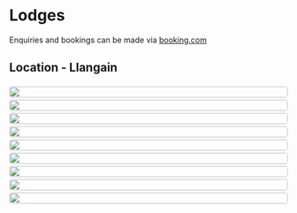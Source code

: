 # Lodges

Enquiries and bookings can be made via [booking.com](https://www.booking.com/hotel/gb/eden-garden-luxury-lodges.en-gb.html)

## Location - Llangain



<div style="padding-top:4px;place-content: center;display:flex;align-items: center;">
<img style="border-radius:4px;width:-webkit-fill-available;" src="images/0.jpg" >
</div>
<div style="padding-top:4px;place-content: center;display:flex;align-items: center;">
<img style="border-radius:4px;width:-webkit-fill-available;" src="images/1.jpg" >
</div>
<div style="padding-top:4px;place-content: center;display:flex;align-items: center;">
<img style="border-radius:4px;width:-webkit-fill-available;" src="images/2.jpg" >
</div>
<div style="padding-top:4px;place-content: center;display:flex;align-items: center;">
<img style="border-radius:4px;width:-webkit-fill-available;" src="images/3.jpg" >
</div>
<div style="padding-top:4px;place-content: center;display:flex;align-items: center;">
<img style="border-radius:4px;width:-webkit-fill-available;" src="images/4.jpg" >
</div>
<div style="padding-top:4px;place-content: center;display:flex;align-items: center;">
<img style="border-radius:4px;width:-webkit-fill-available;" src="images/5.jpg" >
</div>
<div style="padding-top:4px;place-content: center;display:flex;align-items: center;">
<img style="border-radius:4px;width:-webkit-fill-available;" src="images/6.jpg" >
</div>
<div style="padding-top:4px;place-content: center;display:flex;align-items: center;">
<img style="border-radius:4px;width:-webkit-fill-available;" src="images/7.jpg" >
</div>
<div style="padding-top:4px;place-content: center;display:flex;align-items: center;">
<img style="border-radius:4px;width:-webkit-fill-available;" src="images/8.jpg" >
</div>
<!-- ![Cabin](images/apple.jpg) -->